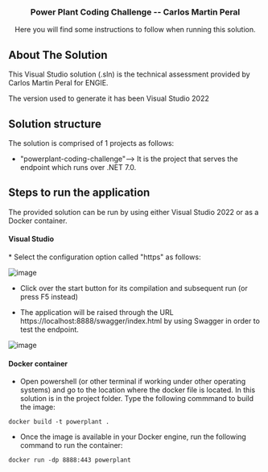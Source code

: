 <h3 align="center">Power Plant Coding Challenge -- Carlos Martin Peral</h3>

  <p align="center">
    Here you will find some instructions to follow when running this solution.
    <br />
  </p>


  <!-- ABOUT THE SOLUTION -->
## About The Solution
This Visual Studio solution (.sln) is the technical assessment provided by Carlos Martin Peral for ENGIE.

The version used to generate it has been Visual Studio 2022

## Solution structure
The solution is comprised of 1 projects as follows:
* "powerplant-coding-challenge"--> It is the project that serves the endpoint which runs over .NET 7.0. 

## Steps to run the application
The provided solution can be run by using either Visual Studio 2022 or as a Docker container.

<h4>Visual Studio</h4>
* Select the configuration option called "https" as follows:

![image](https://github.com/cmperal/powerplant-coding-challenge/assets/22909132/048df846-223c-4715-9e4e-609f162be37c)

* Click over the start button for its compilation and subsequent run (or press F5 instead)

* The application will be raised through the URL https://localhost:8888/swagger/index.html by using Swagger in order to test the endpoint.

![image](https://github.com/cmperal/powerplant-coding-challenge/assets/22909132/4d1adbca-beed-44aa-b117-4abbc1bb0e21)


<h4>Docker container</h4>

* Open powershell (or other terminal if working under other operating systems) and go to the location where the docker file is located. In this solution is in the project folder. 
Type the following commmand to build the image:
```
docker build -t powerplant .
```

* Once the image is available in your Docker engine, run the following command to run the container:
```
docker run -dp 8888:443 powerplant
```



